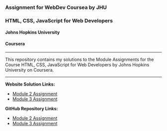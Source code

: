 ### Assignment for WebDev Coursea by JHU

### HTML, CSS, JavaScript for Web Developers
#### Johns Hopkins University
#### Coursera

---
This repository contains my solutions to the Module Assignments for the Course HTML, CSS, JavaScript for Web Developers by Johns Hopkins University on Coursera. 

---

**Website Solution Links:**
- [Module 2 Assignment](https://coursera-ck.github.io/webdev-jhu/Module%202/index.html)
- [Module 3 Assignment](https://coursera-ck.github.io/webdev-jhu/Module%203/index.html)
‎ 

**GitHub Repository Links:**
- [Module 2 Assignment](https://github.com/coursera-ck/webdev-jhu/tree/main/Module%202)
- [Module 3 Assignment](https://github.com/coursera-ck/webdev-jhu/tree/main/Module%203)
